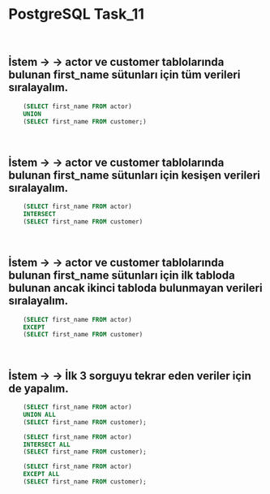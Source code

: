 # PostgreSQL Task_11

<br>

## İstem → → actor ve customer tablolarında bulunan first_name sütunları için tüm verileri sıralayalım.
```sql
    (SELECT first_name FROM actor)
    UNION
    (SELECT first_name FROM customer;)
```

<br>

## İstem → → actor ve customer tablolarında bulunan first_name sütunları için kesişen verileri sıralayalım.
```sql
    (SELECT first_name FROM actor)
    INTERSECT
    (SELECT first_name FROM customer)
```

<br>

## İstem → → actor ve customer tablolarında bulunan first_name sütunları için ilk tabloda bulunan ancak ikinci tabloda bulunmayan verileri sıralayalım.
```sql
    (SELECT first_name FROM actor)
    EXCEPT
    (SELECT first_name FROM customer)
```

<br>

## İstem → → İlk 3 sorguyu tekrar eden veriler için de yapalım.
```sql
    (SELECT first_name FROM actor)
    UNION ALL
    (SELECT first_name FROM customer);

    (SELECT first_name FROM actor)
    INTERSECT ALL
    (SELECT first_name FROM customer);

    (SELECT first_name FROM actor)
    EXCEPT ALL
    (SELECT first_name FROM customer);
```